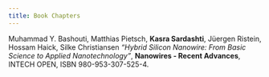 ```yaml
---
title: Book Chapters
---
```


Muhammad Y. Bashouti, Matthias Pietsch, **Kasra Sardashti**, Jüergen Ristein, Hossam Haick, Silke Christiansen *“Hybrid Silicon Nanowire: From Basic Science to Applied Nanotechnology”*, **Nanowires - Recent Advances**, INTECH OPEN, ISBN 980-953-307-525-4.
